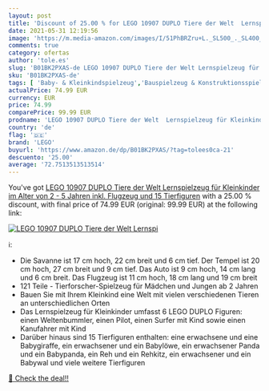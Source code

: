 ```yaml
---
layout: post
title: 'Discount of 25.00 % for LEGO 10907 DUPLO Tiere der Welt  Lernspi'
date: 2021-05-31 12:19:56
image: 'https://m.media-amazon.com/images/I/51PhBRZru+L._SL500_._SL400_.jpg'
comments: true
category: ofertas
author: 'tole.es'
slug: 'B01BK2PXAS-de LEGO 10907 DUPLO Tiere der Welt Lernspielzeug für...'
sku: 'B01BK2PXAS-de'
tags: [ 'Baby- & Kleinkindspielzeug','Bauspielzeug & Konstruktionsspielzeug','Kinderspielfiguren & -fahrzeuge','Spielfiguren- & Fahrzeugsets für Kinder','Spielfiguren-Spielesets für Kinder','Spielzeug','lego', ]
actualPrice: 74.99 EUR
currency: EUR
price: 74.99
comparePrice: 99.99 EUR
prodname: 'LEGO 10907 DUPLO Tiere der Welt  Lernspielzeug für Kleinkinder im Alter von 2 - 5 Jahren  inkl. Flugzeug und 15 Tierfiguren'
country: 'de'
flag: '🇩🇪'
brand: 'LEGO'
buyurl: 'https://www.amazon.de/dp/B01BK2PXAS/?tag=tolees0ca-21'
descuento: '25.00'
average: '72.7513513513514'
---
```


You've got [LEGO 10907 DUPLO Tiere der Welt  Lernspielzeug für Kleinkinder im Alter von 2 - 5 Jahren  inkl. Flugzeug und 15 Tierfiguren](https://www.amazon.de/dp/B01BK2PXAS/?tag=tolees0ca-21) with a  25.00 % discount, with final price of 74.99 EUR (original: 99.99 EUR) at the following link:

[![LEGO 10907 DUPLO Tiere der Welt  Lernspi](https://m.media-amazon.com/images/I/51PhBRZru+L._SL500_._SL400_.jpg)](https://www.amazon.de/dp/B01BK2PXAS/?tag=tolees0ca-21)

ℹ️:

- Die Savanne ist 17 cm hoch, 22 cm breit und 6 cm tief. Der Tempel ist 20 cm hoch, 27 cm breit und 9 cm tief. Das Auto ist 9 cm hoch, 14 cm lang und 6 cm breit. Das Flugzeug ist 11 cm hoch, 18 cm lang und 19 cm breit
- 121 Teile - Tierforscher-Spielzeug für Mädchen und Jungen ab 2 Jahren
- Bauen Sie mit Ihrem Kleinkind eine Welt mit vielen verschiedenen Tieren an unterschiedlichen Orten
- Das Lernspielzeug für Kleinkinder umfasst 6 LEGO DUPLO Figuren: einen Weltenbummler, einen Pilot, einen Surfer mit Kind sowie einen Kanufahrer mit Kind
- Darüber hinaus sind 15 Tierfiguren enthalten: eine erwachsene und eine Babygiraffe, ein erwachsener und ein Babylöwe, ein erwachsener Panda und ein Babypanda, ein Reh und ein Rehkitz, ein erwachsener und ein Babywal und viele weitere Tierfiguren

[🛒 Check the deal!!](https://www.amazon.de/dp/B01BK2PXAS/?tag=tolees0ca-21)
